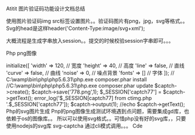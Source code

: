 Atitit 图片验证码功能设计文档总结


使用图片验证码img src标签设置图片。。验证码图片有png，jpg，svg等格式。。
Svg的head是这样header('Content-Type:image/svg+xml');



大概流程是生成字串放入session。。提交的时候校验session字串即可。。。


Php png图像
<?php
//   /sdk/catchImg.php
require __DIR__ . '/../vendor/autoload.php';
use Minho\Captcha\CaptchaBuilder;

session_start();
$captch = new CaptchaBuilder();

$captch->initialize([
    'width' => 120,     // 宽度
    'height' => 40,     // 高度
    'line' => false,    // 直线
    'curve' => false,    // 曲线
    'noise' => 0,       // 噪点背景
    'fonts' => []       // 字体
]);
//  C:\wamp\bin\php\php5.6.31\php.exe composer.phar install
//C:\wamp\bin\php\php5.6.31\php.exe composer.phar update
$captch->create();
$captch->save('778.png',1);
$_SESSION['captch77'] = $captch->getText();

error_log('$_SESSION[captch77] from ctimg.php '.$_SESSION['captch77']);

$captch->output(1);
//echo $captch->getText();

Php的svg图片生成
Pnp的png图像生成测试环境遇到点问题，需要集成gd库，也依赖于os的图像库。。
所以可以使用svg格式。。可惜php没有好的svg库，，只要使用nodejs的svg库
svg-captcha
通过cli模式调用。。。

Cde
<?php
 
header('Content-Type:image/svg+xml');
session_start();

//  C:\wamp\bin\php\php5.6.31\php.exe composer.phar install
//C:\wamp\bin\php\php5.6.31\php.exe composer.phar update
$jscmd = "node cpt2.js ";    // . base64_encode(json_encode($post));
error_log( $jscmd . PHP_EOL,3,'error_log.log');
$returnContent = exec($jscmd);
error_log( '$returnContent:'.$returnContent.PHP_EOL,3,'error_log.log');

$jsonObj=json_decode($returnContent,true);
$_SESSION['captch77'] = strtolower( $jsonObj['text']);

error_log('$_SESSION[captch77] from ctimg.php is:: '.$_SESSION['captch77'].PHP_EOL,3,'error_log.log');
echo $jsonObj['data'];






const code = require("svg-captcha");
 var ret=code.create({
    size: 4,
    ignoreChars: "0o1iIl",
    noise: 0,
    color: true,
    background: "#fff",
    fontSize: 60
});
console.log(JSON.stringify(ret) )

